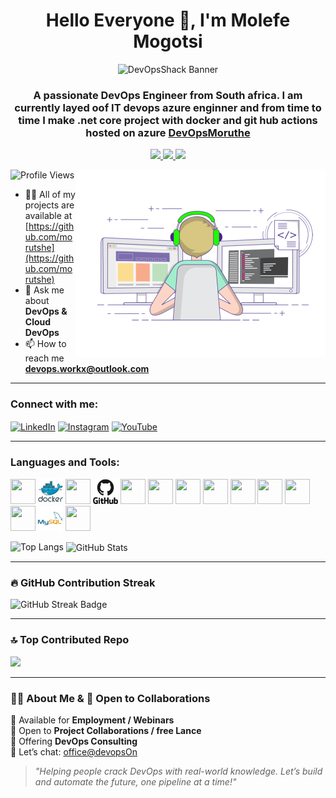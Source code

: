 <h1 align="center">Hello Everyone 👋, I'm Molefe Mogotsi</h1>

<div align="center">
  <img src="https://github.com/morutshe/morutshe/blob/main/banner.png" alt="DevOpsShack Banner">
</div>

<h3 align="center">A passionate DevOps Engineer from South africa. I am currently layed oof IT devops azure enginner and from time to time I make .net core project with docker and git hub actions hosted on azure <a href="https://www.youtube.com/@morutshe" target="_blank">DevOpsMoruthe</a></h3>

<p align="center">
  <a href="https://github.com/morutshe">
    <img src="https://img.shields.io/github/followers/morutshe?label=Follow&style=social" />
  </a>
  <a href="https://www.youtube.com/@morutshe">
    <img src="https://img.shields.io/youtube/channel/subscribers/UC1XLb_DoX2eNWGKjkh2epwA?style=social" />
  </a>
  <a href="https://linkedin.com/in/molefe-m-98425b158">
    <img src="https://img.shields.io/badge/LinkedIn-Molefe%20Mogotsi-blue?logo=linkedin&style=flat-square" />
  </a>
</p>

<img align="right" alt="Coding" width="400" src="https://raw.githubusercontent.com/devSouvik/devSouvik/master/gif3.gif">

<p align="left">
  <img src="https://komarev.com/ghpvc/?username=morutshe&label=Profile%20views&color=0e75b6&style=flat" alt="Profile Views" />
</p>

- 👨‍💻 All of my projects are available at [https://github.com/morutshe](https://github.com/morutshe)  
- 💬 Ask me about **DevOps & Cloud DevOps**  
- 📫 How to reach me **devops.workx@outlook.com**

---

<h3 align="left">Connect with me:</h3>
<p align="left">
  <a href="https://linkedin.com/in/molefe-m-98425b158" target="blank"><img align="center" src="https://raw.githubusercontent.com/rahuldkjain/github-profile-readme-generator/master/src/images/icons/Social/linked-in-alt.svg" alt="LinkedIn" height="30" width="40" /></a>
  <a href="https://instagram.com/morutsh" target="blank"><img align="center" src="https://raw.githubusercontent.com/rahuldkjain/github-profile-readme-generator/master/src/images/icons/Social/instagram.svg" alt="Instagram" height="30" width="40" /></a>
  <a href="https://https://www.youtube.com/channel/UC7fHaoAa6HFVChup3TXYGZA" target="blank"><img align="center" src="https://raw.githubusercontent.com/rahuldkjain/github-profile-readme-generator/master/src/images/icons/Social/youtube.svg" alt="YouTube" height="30" width="40" /></a>
</p>

---

<h3 align="left">Languages and Tools:</h3>
<p align="left">
  <!-- Azure -->
  <img src="https://www.vectorlogo.zone/logos/microsoft_azure/microsoft_azure-icon.svg" width="40" height="40"/>
  <!-- Docker -->
  <img src="https://raw.githubusercontent.com/devicons/devicon/master/icons/docker/docker-original-wordmark.svg" width="40" height="40"/>
  <!-- GitHub -->
  <img src="https://cdn.jsdelivr.net/gh/devicons/devicon/icons/github/github-original.svg" width="40" height="40"/>
  <!-- GitHub Actions -->
  <img src="https://raw.githubusercontent.com/devicons/devicon/master/icons/github/github-original-wordmark.svg" width="40" height="40"/>
  <!-- .NET Core -->
  <img src="https://cdn.jsdelivr.net/gh/devicons/devicon/icons/dot-net/dot-net-original-wordmark.svg" width="40" height="40"/>
  <!-- C# -->
  <img src="https://cdn.jsdelivr.net/gh/devicons/devicon/icons/csharp/csharp-original.svg" width="40" height="40"/>
  <!-- YAML -->
  <img src="https://cdn.jsdelivr.net/gh/devicons/devicon/icons/yaml/yaml-original.svg" width="40" height="40"/>
  <!-- Azure DevOps -->
  <img src="https://cdn.worldvectorlogo.com/logos/azure-devops.svg" width="40" height="40"/>
  <!-- Kubernetes -->
  <img src="https://www.vectorlogo.zone/logos/kubernetes/kubernetes-icon.svg" width="40" height="40"/>
  <!-- Terraform (optional) -->
  <img src="https://www.vectorlogo.zone/logos/terraformio/terraformio-icon.svg" width="40" height="40"/>
  <!-- Jenkins (if used alongside GitHub Actions) -->
  <img src="https://www.vectorlogo.zone/logos/jenkins/jenkins-icon.svg" width="40" height="40"/>
  <!-- Grafana -->
  <img src="https://www.vectorlogo.zone/logos/grafana/grafana-icon.svg" width="40" height="40"/>
  <!-- MySQL -->
  <img src="https://raw.githubusercontent.com/devicons/devicon/master/icons/mysql/mysql-original-wordmark.svg" width="40" height="40"/>
  <!-- Postman -->
  <img src="https://www.vectorlogo.zone/logos/getpostman/getpostman-icon.svg" width="40" height="40"/>
</p>



<p><img align="left" src="https://github-readme-stats.vercel.app/api/top-langs?username=morutshe&show_icons=true&locale=en&layout=compact&theme=vue&hide_border=true" alt="Top Langs" /></p>

<p>&nbsp;<img align="center" src="https://github-readme-stats.vercel.app/api?username=morutshe&show_icons=true&locale=en&theme=vue&hide_border=true" alt="GitHub Stats" /></p>

---
### 🔥 GitHub Contribution Streak

![GitHub Streak Badge](https://img.shields.io/badge/GitHub%20Streak-Active-brightgreen?logo=github&style=for-the-badge)

---

### 🔝 Top Contributed Repo
![](https://github-contributor-stats.vercel.app/api?username=morutshe&limit=5&theme=flat&combine_all_yearly_contributions=true)

---

### 👨‍💼 About Me & 🤝 Open to Collaborations

🎤 Available for **Employment / Webinars**  
🤝 Open to **Project Collaborations / free Lance**  
💼 Offering **DevOps Consulting**  
📧 Let’s chat: [office@devopsOn](https://wa.me/27634723577?text=Hi,%20I%20hope%20youre%20doing%20great%20how%20can%20i%20help%20your%20or%20what%20do%20you%20have%20for%20me%20?)

> *"Helping people crack DevOps with real-world knowledge. Let’s build and automate the future, one pipeline at a time!"*
